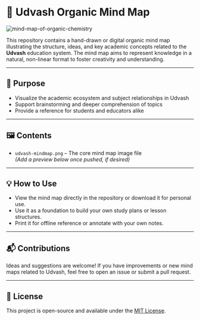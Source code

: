 # 🧠 Udvash Organic Mind Map
![mind-map-of-organic-chemistry](https://github.com/user-attachments/assets/40378aec-1ba6-459c-94c5-a34fdb31ea6c)


This repository contains a hand-drawn or digital organic mind map illustrating the structure, ideas, and key academic concepts related to the **Udvash** education system. The mind map aims to represent knowledge in a natural, non-linear format to foster creativity and understanding.

---

## 📌 Purpose

- Visualize the academic ecosystem and subject relationships in Udvash
- Support brainstorming and deeper comprehension of topics
- Provide a reference for students and educators alike

---

## 🖼️ Contents

- `udvash-mindmap.png` – The core mind map image file  
  *(Add a preview below once pushed, if desired)*

---

## 💡 How to Use

- View the mind map directly in the repository or download it for personal use.
- Use it as a foundation to build your own study plans or lesson structures.
- Print it for offline reference or annotate with your own notes.

---

## 📬 Contributions

Ideas and suggestions are welcome! If you have improvements or new mind maps related to Udvash, feel free to open an issue or submit a pull request.

---

## 📖 License

This project is open-source and available under the [MIT License](LICENSE).

